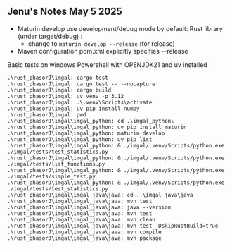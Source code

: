 
## Jenu's Notes May 5 2025

- Maturin develop use development/debug mode by default: Rust library (under target/debug) :
    - change to `maturin develop --release` (for release)
- Maven configuration pom.xml explicitly specifies --release

Basic tests on windows Powershell with OPENJDK21 and uv installed
``` pwsh
.\rust_phasorJ\imgal: cargo test
.\rust_phasorJ\imgal: cargo test -- --nocapture
.\rust_phasorJ\imgal: cargo build
.\rust_phasorJ\imgal: uv venv -p 3.12
.\rust_phasorJ\imgal: .\.venv\Scripts\activate
.\rust_phasorJ\imgal: uv pip install numpy
.\rust_phasorJ\imgal: pwd
.\rust_phasorJ\imgal\imgal_python: cd .\imgal_python\
.\rust_phasorJ\imgal\imgal_python: uv pip install maturin
.\rust_phasorJ\imgal\imgal_python: maturin develop
.\rust_phasorJ\imgal\imgal_python: uv pip list
.\rust_phasorJ\imgal\imgal_python: & ./imgal/.venv/Scripts/python.exe ./imgal/tests/test_statistics.py
.\rust_phasorJ\imgal\imgal_python: & ./imgal/.venv/Scripts/python.exe ./imgal/tests/list_functions.py
.\rust_phasorJ\imgal\imgal_python: & ./imgal/.venv/Scripts/python.exe ./imgal/tests/simple_test.py
.\rust_phasorJ\imgal\imgal_python: & ./imgal/.venv/Scripts/python.exe ./imgal/tests/test_statistics.py
.\rust_phasorJ\imgal\imgal_java\java: cd ..\imgal_java\java
.\rust_phasorJ\imgal\imgal_java\java: mvn test
.\rust_phasorJ\imgal\imgal_java\java: java --version
.\rust_phasorJ\imgal\imgal_java\java: mvn test
.\rust_phasorJ\imgal\imgal_java\java: mvn clean
.\rust_phasorJ\imgal\imgal_java\java: mvn test -DskipRustBuild=true
.\rust_phasorJ\imgal\imgal_java\java: mvn compile
.\rust_phasorJ\imgal\imgal_java\java: mvn package
```